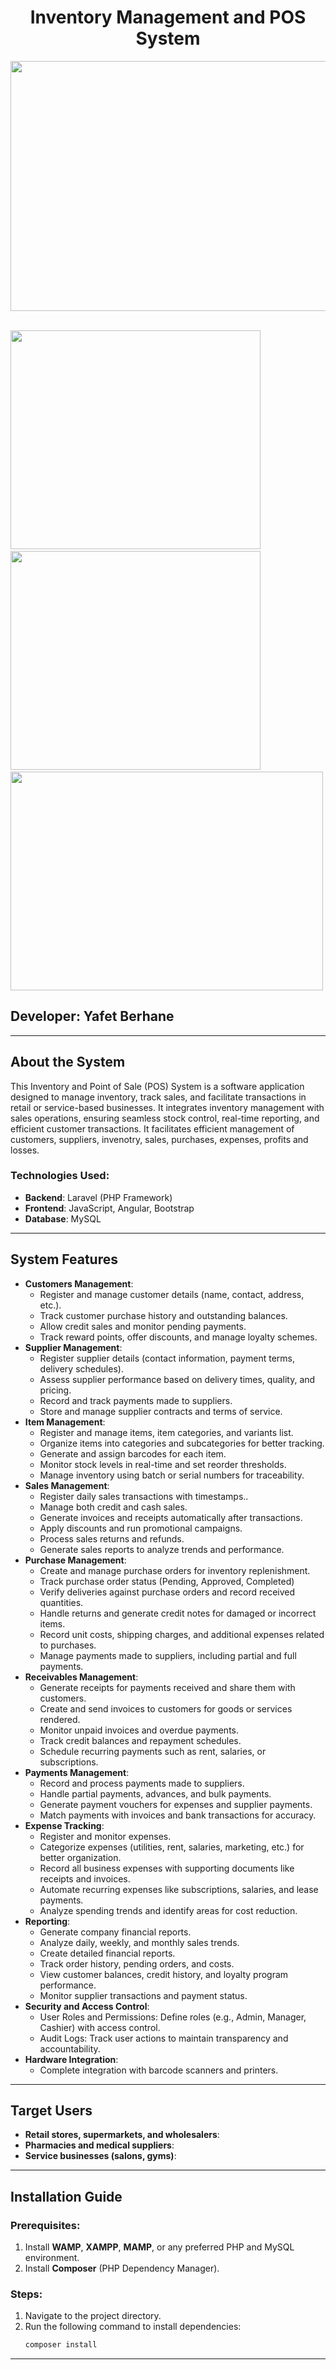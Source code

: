 <h1 align="center"> Inventory Management and POS System</h1>
<p>
 <img src="https://user-images.githubusercontent.com/32343117/223017628-ef5d8844-51e5-4246-aca1-36d633138e6d.PNG" width=850 height=400 /> &nbsp; 
</p>

<p>
 <img src="https://user-images.githubusercontent.com/32343117/216509195-007b71c5-01f2-4305-a2d7-552133cb5a05.PNG" width=400 height=350 /> &nbsp; 
 <img src="https://user-images.githubusercontent.com/32343117/216508771-657000ef-25f5-4c1a-964f-fa2c0077e644.PNG" width=400 height=350 /> &nbsp; 
 <img src="https://user-images.githubusercontent.com/32343117/216509670-e855b0ae-3c6a-44d5-b104-da937b77a7e8.PNG" width=500 height=350 />   
   
</p>
<h2> Developer: Yafet Berhane </h2>

---

## About the System
This Inventory and Point of Sale (POS) System is a software application designed to manage inventory, track sales, and facilitate transactions in retail or service-based businesses. It integrates inventory management with sales operations, ensuring seamless stock control, real-time reporting, and efficient customer transactions. It facilitates efficient management of customers, suppliers, invenotry, sales, purchases, expenses, profits and losses.

### Technologies Used:
- **Backend**: Laravel (PHP Framework)
- **Frontend**: JavaScript, Angular, Bootstrap
- **Database**: MySQL

---

## System Features
- **Customers Management**:
  - Register and manage customer details (name, contact, address, etc.).
  - Track customer purchase history and outstanding balances.
  - Allow credit sales and monitor pending payments.
  - Track reward points, offer discounts, and manage loyalty schemes.
- **Supplier Management**:
  - Register supplier details (contact information, payment terms, delivery schedules).
  - Assess supplier performance based on delivery times, quality, and pricing.
  - Record and track payments made to suppliers.
  - Store and manage supplier contracts and terms of service.
- **Item Management**:
  - Register and manage items, item categories, and variants list.
  - Organize items into categories and subcategories for better tracking.
  - Generate and assign barcodes for each item.
  - Monitor stock levels in real-time and set reorder thresholds.
  - Manage inventory using batch or serial numbers for traceability.
- **Sales Management**:
  - Register daily sales transactions with timestamps..
  - Manage both credit and cash sales.
  - Generate invoices and receipts automatically after transactions.
  - Apply discounts and run promotional campaigns.
  - Process sales returns and refunds.
  - Generate sales reports to analyze trends and performance.
- **Purchase Management**:
  - Create and manage purchase orders for inventory replenishment.
  - Track purchase order status (Pending, Approved, Completed)
  - Verify deliveries against purchase orders and record received quantities.
  - Handle returns and generate credit notes for damaged or incorrect items.
  - Record unit costs, shipping charges, and additional expenses related to purchases.
  - Manage payments made to suppliers, including partial and full payments.
- **Receivables Management**:
  - Generate receipts for payments received and share them with customers.
  - Create and send invoices to customers for goods or services rendered.
  - Monitor unpaid invoices and overdue payments.
  - Track credit balances and repayment schedules.
  - Schedule recurring payments such as rent, salaries, or subscriptions.
- **Payments Management**:
  - Record and process payments made to suppliers.
  - Handle partial payments, advances, and bulk payments.
  - Generate payment vouchers for expenses and supplier payments.
  - Match payments with invoices and bank transactions for accuracy.
- **Expense Tracking**:
  - Register and monitor expenses.
  - Categorize expenses (utilities, rent, salaries, marketing, etc.) for better organization.
  - Record all business expenses with supporting documents like receipts and invoices.
  - Automate recurring expenses like subscriptions, salaries, and lease payments.
  - Analyze spending trends and identify areas for cost reduction.
- **Reporting**:
  - Generate company financial reports.
  - Analyze daily, weekly, and monthly sales trends.
  - Create detailed financial reports.
  - Track order history, pending orders, and costs.
  - View customer balances, credit history, and loyalty program performance.
  - Monitor supplier transactions and payment status.
- **Security and Access Control**:
  - User Roles and Permissions: Define roles (e.g., Admin, Manager, Cashier) with access control.
  - Audit Logs: Track user actions to maintain transparency and accountability.
- **Hardware Integration**:
  - Complete integration with barcode scanners and printers.

---

## Target Users
- **Retail stores, supermarkets, and wholesalers**:
- **Pharmacies and medical suppliers**:
- **Service businesses (salons, gyms)**:

---

## Installation Guide

### Prerequisites:
1. Install **WAMP**, **XAMPP**, **MAMP**, or any preferred PHP and MySQL environment.
2. Install **Composer** (PHP Dependency Manager).

### Steps:
1. Navigate to the project directory.
2. Run the following command to install dependencies:
   ```bash
   composer install
   ```

---

